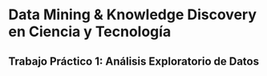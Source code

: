# Data Mining & Knowledge Discovery en Ciencia y Tecnología
## Trabajo Práctico 1: Análisis Exploratorio de Datos
